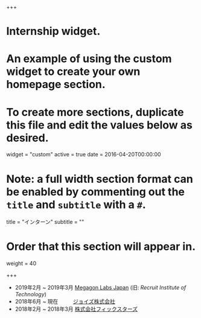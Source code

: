 +++
# Internship widget.
# An example of using the custom widget to create your own homepage section.
# To create more sections, duplicate this file and edit the values below as desired.
widget = "custom"
active = true
date = 2016-04-20T00:00:00

# Note: a full width section format can be enabled by commenting out the `title` and `subtitle` with a `#`.
title = "インターン"
subtitle = ""

# Order that this section will appear in.
weight = 40

+++

- 2019年2月 ~ 2019年3月 [Megagon Labs Japan](http://www.megagon.ai/) (旧: _Recruit Institute of Technology_)
- 2018年6月 ~ 現在 &nbsp;&nbsp;&nbsp;&nbsp;&nbsp;&nbsp;&nbsp;&nbsp;&nbsp;[ジョイズ株式会社](https://www.joyz.co.jp/)
- 2018年2月 ~ 2018年3月 [株式会社フィックスターズ](https://www.fixstars.com/)
